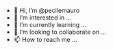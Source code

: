 - 👋 Hi, I’m @pecilemauro
- 👀 I’m interested in ...
- 🌱 I’m currently learning ...
- 💞️ I’m looking to collaborate on ...
- 📫 How to reach me ...

<!---
pecilemauro/pecilemauro is a ✨ special ✨ repository because its `README.md` (this file) appears on your GitHub profile.
You can click the Preview link to take a look at your changes.
--->
